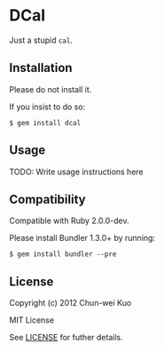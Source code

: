# DCal

Just a stupid `cal`.

## Installation

Please do not install it.

If you insist to do so:

    $ gem install dcal

## Usage

TODO: Write usage instructions here

## Compatibility

Compatible with Ruby 2.0.0-dev.

Please install Bundler 1.3.0+ by running:

    $ gem install bundler --pre

## License

Copyright (c) 2012 Chun-wei Kuo

MIT License

See [LICENSE] for futher details.

[LICENSE]: https://github.com/Domon/dcal/blob/master/LICENSE.txt
